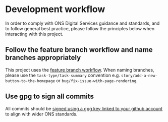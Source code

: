 # Development workflow

In order to comply with ONS Digital Services guidance and standards, and to follow general best practice, please follow the principles below when interacting with this project.

## Follow the feature branch workflow and name branches appropriately

This project uses the [feature branch workflow](https://www.atlassian.com/git/tutorials/comparing-workflows/feature-branch-workflow). When naming branches, please use the `task-type/task-summary` convention e.g. `story/add-a-new-button-to-the-homepage` or `bug/fix-issue-with-page-rendering`.

## Use gpg to sign all commits

All commits should be [signed using a gpg key linked to your github account](https://docs.github.com/en/authentication/managing-commit-signature-verification) to align with wider ONS standards.
